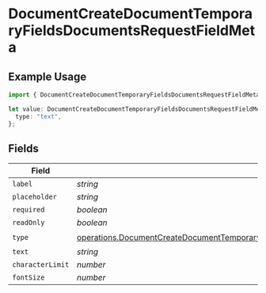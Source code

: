 # DocumentCreateDocumentTemporaryFieldsDocumentsRequestFieldMeta

## Example Usage

```typescript
import { DocumentCreateDocumentTemporaryFieldsDocumentsRequestFieldMeta } from "@documenso/sdk-typescript/models/operations";

let value: DocumentCreateDocumentTemporaryFieldsDocumentsRequestFieldMeta = {
  type: "text",
};
```

## Fields

| Field                                                                                                                                                                                                                      | Type                                                                                                                                                                                                                       | Required                                                                                                                                                                                                                   | Description                                                                                                                                                                                                                |
| -------------------------------------------------------------------------------------------------------------------------------------------------------------------------------------------------------------------------- | -------------------------------------------------------------------------------------------------------------------------------------------------------------------------------------------------------------------------- | -------------------------------------------------------------------------------------------------------------------------------------------------------------------------------------------------------------------------- | -------------------------------------------------------------------------------------------------------------------------------------------------------------------------------------------------------------------------- |
| `label`                                                                                                                                                                                                                    | *string*                                                                                                                                                                                                                   | :heavy_minus_sign:                                                                                                                                                                                                         | N/A                                                                                                                                                                                                                        |
| `placeholder`                                                                                                                                                                                                              | *string*                                                                                                                                                                                                                   | :heavy_minus_sign:                                                                                                                                                                                                         | N/A                                                                                                                                                                                                                        |
| `required`                                                                                                                                                                                                                 | *boolean*                                                                                                                                                                                                                  | :heavy_minus_sign:                                                                                                                                                                                                         | N/A                                                                                                                                                                                                                        |
| `readOnly`                                                                                                                                                                                                                 | *boolean*                                                                                                                                                                                                                  | :heavy_minus_sign:                                                                                                                                                                                                         | N/A                                                                                                                                                                                                                        |
| `type`                                                                                                                                                                                                                     | [operations.DocumentCreateDocumentTemporaryFieldsDocumentsRequestRequestBodyRecipients7FieldMetaType](../../models/operations/documentcreatedocumenttemporaryfieldsdocumentsrequestrequestbodyrecipients7fieldmetatype.md) | :heavy_check_mark:                                                                                                                                                                                                         | N/A                                                                                                                                                                                                                        |
| `text`                                                                                                                                                                                                                     | *string*                                                                                                                                                                                                                   | :heavy_minus_sign:                                                                                                                                                                                                         | N/A                                                                                                                                                                                                                        |
| `characterLimit`                                                                                                                                                                                                           | *number*                                                                                                                                                                                                                   | :heavy_minus_sign:                                                                                                                                                                                                         | N/A                                                                                                                                                                                                                        |
| `fontSize`                                                                                                                                                                                                                 | *number*                                                                                                                                                                                                                   | :heavy_minus_sign:                                                                                                                                                                                                         | N/A                                                                                                                                                                                                                        |